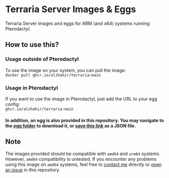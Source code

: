 # Terraria Server Images & Eggs
Terraria Server images and eggs for ARM (and x64) systems running Pterodactyl.

## How to use this?
### Usage outside of Pterodactyl
To use the image on your system, you can pull the image:\
`docker pull ghcr.io/alzhahir/terraria:main`

### Usage in Pterodactyl
If you want to use the image in Pterodactyl, just add the URL to your egg config:\
`ghcr.io/alzhahir/terraria:main`

#### In addition, an egg is also provided in this repository. You may navigate to the [egg folder](egg) to download it, or [save this link](egg/egg-terraria.json?raw=1) as a JSON file.

## Note
The images provided should be compatible with `amd64` and `arm64` systems. However, `amd64` compatibility is untested. If you encounter any problems using this image on `amd64` systems, feel free to [contact me](https://www.alzhahir.com/contact) directly or [open an issue](https://github.com/alzhahir/terraria/issues) in this repository.
